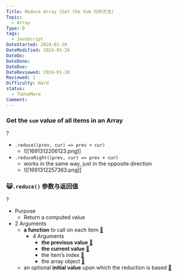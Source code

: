 ```yaml
---
Title: Reduce Array (Get the Sum 归并方法)
Topic:
  - Array
Type: D
tags:
  - JavaScript
DateStarted: 2024-01-26
DateModified: 2024-01-26
DateDo:
DateDone:
DateDue:
DateReviewed: 2024-01-26
Reviewed: 1
Difficulty: Hard
status:
  - ToUseMore
Comment:
---
```

### Get the `sum` value of all items in an Array
?
- `.reduce((prev, cur) => prev + cur)`
	- ![[1691312206123.png]]
- `.reduceRight((prev, cur) => prev + cur)`
    - works in the same way, just in the opposite direction
	- ![[1691312257363.png]]
<!--SR:!2024-02-01,3,250-->

### 😺`.reduce()` 参数与返回值
?
- Purpose
    - Return a computed value
- 2 Arguments
    - **a function** to call on each item [📌](obsidian://jump-to-pdf?pdf=ProJS%2FC6-Collection%20Reference%20Type.pdf&annotate=ef32b89b-137a-4299)
        - 4 Arguments
            - **the previous value** [📌](obsidian://jump-to-pdf?pdf=ProJS%2FC6-Collection%20Reference%20Type.pdf&annotate=82d14c01-3f3e-f40a)
            - **the current value** [📌](obsidian://jump-to-pdf?pdf=ProJS%2FC6-Collection%20Reference%20Type.pdf&annotate=2a37a043-94d3-6036)
            - the item’s index [📌](obsidian://jump-to-pdf?pdf=ProJS%2FC6-Collection%20Reference%20Type.pdf&annotate=620a7f99-e301-6fd1)
            - the array object [📌](obsidian://jump-to-pdf?pdf=ProJS%2FC6-Collection%20Reference%20Type.pdf&annotate=1fc6464f-49da-aa80)
    - an optional **initial value** upon which the reduction is based [📌](obsidian://jump-to-pdf?pdf=ProJS%2FC6-Collection%20Reference%20Type.pdf&annotate=27095b3b-0310-a322)
<!--SR:!2024-01-30,1,230-->